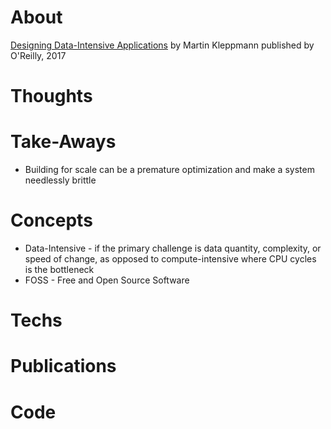# About

[Designing Data-Intensive Applications](https://dataintensive.net/)
by Martin Kleppmann
published by O'Reilly, 2017

# Thoughts

# Take-Aways

* Building for scale can be a premature optimization and make a system needlessly brittle

# Concepts

* Data-Intensive - if the primary challenge is data quantity, complexity, or speed of change, as opposed to compute-intensive where CPU cycles is the bottleneck
* FOSS - Free and Open Source Software

# Techs

# Publications

# Code
